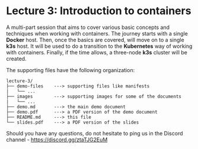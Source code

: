 # Lecture 3: Introduction to containers

A multi-part session that aims to cover various basic concepts and techniques when working with containers. The journey starts with a single **Docker** host. Then, once the basics are covered, will move on to a single **k3s** host. It will be used to do a transition to the **Kubernetes** way of working with containers. Finally, if the time allows, a three-node **k3s** cluster will be created.

The supporting files have the following organization:

```
lecture-3/
├── demo-files    ---> supporting files like manifests
|   └── ...
├── images        ---> supporting images for some of the documents
|   └── ...
├── demo.md       ---> the main demo document
├── demo.pdf      ---> a PDF version of the demo document
├── README.md     ---> this file
└── slides.pdf    ---> a PDF version of the slides
```

Should you have any questions, do not hesitate to ping us in the Discord channel - <https://discord.gg/ztaTJG2EuM>